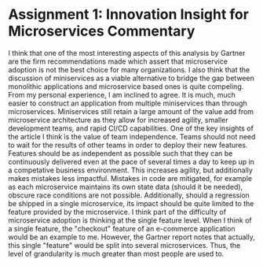 # Assignment 1: Innovation Insight for Microservices Commentary

I think that one of the most interesting aspects of this analysis by Gartner are the firm recommendations made which assert that microservice adoption is not the best choice for many organizations. I also think that the discussion of miniservices as a viable alternative to bridge the gap between monolithic applications and microservice based ones is quite compeling. From my personal experience, I am inclined to agree. It is much, much easier to construct an application from multiple miniservices than through microservices. Miniservices still retain a large amount of the value add from microservice architecture as they allow for increased agility, smaller development teams, and rapid CI/CD capabilities. 
One of the key insights of the article I think is the value of team independence. Teams should not need to wait for the results of other teams in order to deploy their new features. Features should be as independent as possible such that they can be continuously delivered even at the pace of several times a day to keep up in a competative business environment. This increases agility, but additionally makes mistakes less impactful. Mistakes in code are mitigated, for example as each microservice maintains its own state data (should it be needed), obscure race conditions are not possible. Additionally, should a regression be shipped in a single microservice, its impact should be quite limited to the feature provided by the microservice. 
I think part of the difficulty of microservice adoption is thinking at the single feature level. When I think of a single feature, the "checkout" feature of an e-commerce application would be an example to me. However, the Gartner report notes that actually, this single "feature" would be split into several microservices. Thus, the level of grandularity is much greater than most people are used to. 

